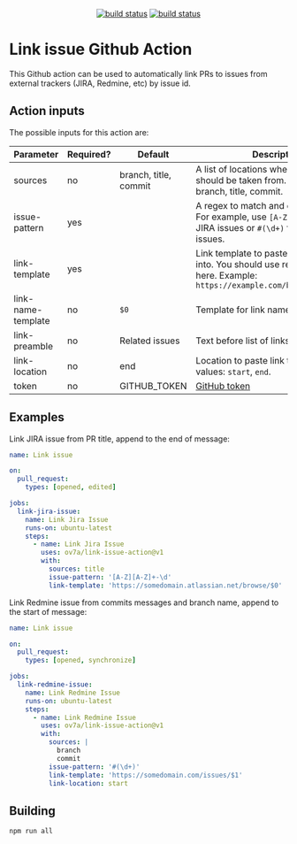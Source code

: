 <p align="center">
  <a href="https://github.com/ov7a/link-issue-action/actions/workflows/build.yml"><img alt="build status" src="https://github.com/ov7a/link-issue-action/workflows/build/badge.svg"></a>
  <a href="https://github.com/ov7a/link-issue-action/actions/workflows/check-dist.yml"><img alt="build status" src="https://github.com/ov7a/link-issue-action/actions/workflows/check-dist.yml/badge.svg"></a>
</p>

# Link issue Github Action

This Github action can be used to automatically link PRs to issues from external trackers (JIRA, Redmine, etc) by issue id.

## Action inputs

The possible inputs for this action are:

| Parameter | Required? | Default | Description |
| --------- | --------- | ------- | ----------- |
| sources   | no        | branch, title, commit | A list of locations where issue id should be taken from. Possible values: branch, title, commit. |
| issue-pattern | yes   | | A regex to match and extract issue id. For example, use `[A-Z][A-Z]+-\d+` for JIRA issues or `#(\d+)` for Redmine issues. |
| link-template | yes   | |  Link template to paste id or its part into. You should use regex groups here. Example: `https://example.com/browse/issues/$0` |
| link-name-template | no | `$0` | Template for link name |
| link-preamble | no    | Related issues | Text before list of links |
| link-location | no    | end | Location to paste link to. Possible values: `start`, `end`. |
| token     | no        | GITHUB_TOKEN | [GitHub token](https://docs.github.com/en/actions/security-guides/automatic-token-authentication) |


## Examples

Link JIRA issue from PR title, append to the end of message:

```yaml
name: Link issue

on:
  pull_request:
    types: [opened, edited]

jobs:
  link-jira-issue:
    name: Link Jira Issue
    runs-on: ubuntu-latest
    steps:
      - name: Link Jira Issue
        uses: ov7a/link-issue-action@v1
        with:
          sources: title
          issue-pattern: '[A-Z][A-Z]+-\d'
          link-template: 'https://somedomain.atlassian.net/browse/$0'
```

Link Redmine issue from commits messages and branch name, append to the start of message:

```yaml
name: Link issue

on:
  pull_request:
    types: [opened, synchronize]

jobs:
  link-redmine-issue:
    name: Link Redmine Issue
    runs-on: ubuntu-latest
    steps:
      - name: Link Redmine Issue
        uses: ov7a/link-issue-action@v1
        with:
          sources: |
            branch
            commit
          issue-pattern: '#(\d+)'
          link-template: 'https://somedomain.com/issues/$1'
          link-location: start
```

## Building

```bash
npm run all
```
